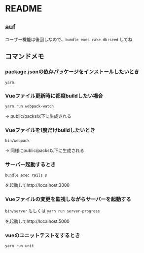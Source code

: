 # README

## auf

ユーザー機能は後回しなので、`bundle exec rake db:seed` してね


## コマンドメモ
### package.jsonの依存パッケージをインストールしたいとき

`yarn`

### Vueファイル更新時に都度buildしたい場合

`yarn run webpack-watch`

→ public/packs以下に生成される

### Vueファイルを1度だけbuildしたいとき

`bin/webpack`

→ 同様にpublic/packs以下に生成される

### サーバー起動するとき

`bundle exec rails s`

を起動してhttp://localhost:3000

### Vueファイルの変更を監視しながらサーバーを起動する

`bin/server` もしくは `yarn run server-progress`

を起動してhttp://localhost:5000

### vueのユニットテストをするとき

`yarn run unit`
